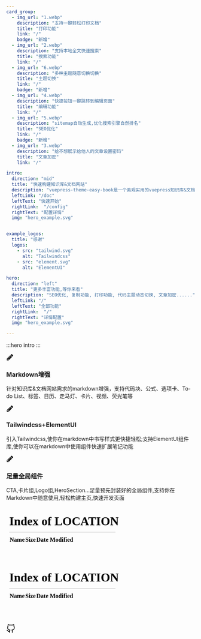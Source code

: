 ```yaml
---
card_group:
  - img_url: "1.webp"
    description: "支持一键轻松打印文档"
    title: "打印功能"
    link: "/"
    badge: "新增"
  - img_url: "2.webp"
    description: "支持本地全文快速搜索"
    title: "搜索功能"
    link: "/"
  - img_url: "6.webp"
    description: "多种主题随意切换切换"
    title: "主题切换"
    link: "/"
    badge: "新增"
  - img_url: "4.webp"
    description: "快捷按钮一键跳转到编辑页面"
    title: "编辑功能"
    link: "/"
  - img_url: "5.webp"
    description: "sitemap自动生成,优化搜索引擎自然排名"
    title: "SEO优化"
    link: "/"
    badge: "新增"
  - img_url: "3.webp"
    description: "给不想展示给他人的文章设置密码"
    title: "文章加密"
    link: "/"

intro:
  direction: "mid"
  title: "快速构建知识库&文档网站"
  description: "vuepress-theme-easy-book是一个美观实用的vuepress知识库&文档主题，可以帮助您以简单的配置快速构建出个人知识库网站或文档网站，同时在此基础上提供足量的自定义外观的选择个性化你的网站"
  leftLink: "/doc"
  leftText: "快速开始"
  rightLink:  "/config"
  rightText: "配置详情"
  img: "hero_example.svg"


example_logos:
  title: "感谢"
  logos:
    - src: "tailwind.svg"
      alt: "Tailwindcss"
    - src: "element.svg"
      alt: "ElementUI"

hero:
  direction: "left"
  title: "更多丰富功能,等你来看"
  description: "SEO优化, 复制功能, 打印功能, 代码主题动态切换, 文章加密......"
  leftLink: "/"
  leftText: "全部功能"
  rightLink:  "/"
  rightText: "详情配置"
  img: "hero_example.svg"

---
```


:::hero intro
:::

<div class="flex-wrap items-center justify-center gap-8 text-center sm:flex">
    <div class="w-full px-4 py-4 mt-6 bg-white rounded-lg shadow-lg sm:w-1/2 md:w-1/2 lg:w-1/4 dark:bg-gray-800">
        <div class="flex-shrink-0">
            <div class="flex items-center justify-center w-12 h-12 mx-auto text-white bg-indigo-500 rounded-md">
                <svg width="20" height="20" fill="currentColor" class="w-6 h-6" viewBox="0 0 1792 1792" xmlns="http://www.w3.org/2000/svg">
                    <path d="M491 1536l91-91-235-235-91 91v107h128v128h107zm523-928q0-22-22-22-10 0-17 7l-542 542q-7 7-7 17 0 22 22 22 10 0 17-7l542-542q7-7 7-17zm-54-192l416 416-832 832h-416v-416zm683 96q0 53-37 90l-166 166-416-416 166-165q36-38 90-38 53 0 91 38l235 234q37 39 37 91z">
                    </path>
                </svg>
            </div>
        </div>
        <h3 class="py-4 text-2xl font-semibold text-gray-700 sm:text-xl dark:text-white">
            Markdown增强
        </h3>
        <p class="py-4 text-gray-500 text-md dark:text-gray-300">
            针对知识库&文档网站需求的markdown增强，支持代码块、公式、选项卡、To-do List、标签、日历、走马灯、卡片、视频、荧光笔等
        </p>
    </div>
    <div class="w-full px-4 py-4 mt-6 bg-white rounded-lg shadow-lg sm:w-1/2 md:w-1/2 lg:w-1/4 sm:mt-16 md:mt-20 lg:mt-24 dark:bg-gray-800">
        <div class="flex-shrink-0">
            <div class="flex items-center justify-center w-12 h-12 mx-auto text-white bg-indigo-500 rounded-md">
                <svg width="20" height="20" fill="currentColor" class="w-6 h-6" viewBox="0 0 1792 1792" xmlns="http://www.w3.org/2000/svg">
                    <path d="M491 1536l91-91-235-235-91 91v107h128v128h107zm523-928q0-22-22-22-10 0-17 7l-542 542q-7 7-7 17 0 22 22 22 10 0 17-7l542-542q7-7 7-17zm-54-192l416 416-832 832h-416v-416zm683 96q0 53-37 90l-166 166-416-416 166-165q36-38 90-38 53 0 91 38l235 234q37 39 37 91z">
                    </path>
                </svg>
            </div>
        </div>
        <h3 class="py-4 text-2xl font-semibold text-gray-700 sm:text-xl dark:text-white">
            Tailwindcss+ElementUI
        </h3>
        <p class="py-4 text-gray-500 text-md dark:text-gray-300">
            引入Tailwindcss,使你在markdown中书写样式更快捷轻松;支持ElementUI组件库,使你可以在markdown中使用组件快速扩展笔记功能
        </p>
    </div>
    <div class="w-full px-4 py-4 mt-6 bg-white rounded-lg shadow-lg sm:w-1/2 md:w-1/2 lg:w-1/4 dark:bg-gray-800">
        <div class="flex-shrink-0">
            <div class="flex items-center justify-center w-12 h-12 mx-auto text-white bg-indigo-500 rounded-md">
                <svg width="20" height="20" fill="currentColor" class="w-6 h-6" viewBox="0 0 1792 1792" xmlns="http://www.w3.org/2000/svg">
                    <path d="M491 1536l91-91-235-235-91 91v107h128v128h107zm523-928q0-22-22-22-10 0-17 7l-542 542q-7 7-7 17 0 22 22 22 10 0 17-7l542-542q7-7 7-17zm-54-192l416 416-832 832h-416v-416zm683 96q0 53-37 90l-166 166-416-416 166-165q36-38 90-38 53 0 91 38l235 234q37 39 37 91z">
                    </path>
                </svg>
            </div>
        </div>
        <h3 class="py-4 text-2xl font-semibold text-gray-700 sm:text-xl dark:text-white">
            足量全局组件
        </h3>
        <p class="py-4 text-gray-500 text-md dark:text-gray-300">
            CTA,卡片组,Logo组,HeroSection...足量预先封装好的全局组件,支持你在Markdown中随意使用,轻松构建主页,快速开发页面
        </p>
    </div>
</div>



<HeroSection info="hero"/>

<CardGroup info="card_group"/>  

<div class="mockup-phone">
  <div class="camera"></div> 
  <div class="display">
    <div class="artboard artboard-demo phone-1">
        <iframe src="/" frameborder="0" class="w-full h-full m-10"></iframe>
  </div>
  </div>
</div>

<div class="mockup-window border bg-base-300 m-5">
  <div class="flex justify-center px-4 py-16 bg-base-200">
    <iframe src="/" frameborder="0" class="w-full h-96"></iframe>
  </div>
</div>











<a href="https://github.com/open17/vuepress-theme-easy-book" class="rounded-full w-12 h-12 bg-gray-100 fixed bottom-10 right-0 flex items-center justify-center text-gray-800 mr-8 mb-8 shadow-sm border-gray-300 border" target="_blank"><svg xmlns="http://www.w3.org/2000/svg" width="24" height="24" viewBox="0 0 24 24" fill="none" stroke="currentColor" stroke-width="2" stroke-linecap="round" stroke-linejoin="round">
<path d="M9 19c-5 1.5-5-2.5-7-3m14 6v-3.87a3.37 3.37 0 0 0-.94-2.61c3.14-.35 6.44-1.54 6.44-7A5.44 5.44 0 0 0 20 4.77 5.07 5.07 0 0 0 19.91 1S18.73.65 16 2.48a13.38 13.38 0 0 0-7 0C6.27.65 5.09 1 5.09 1A5.07 5.07 0 0 0 5 4.77a5.44 5.44 0 0 0-1.5 3.78c0 5.42 3.3 6.61 6.44 7A3.37 3.37 0 0 0 9 18.13V22"></path>
</svg></a>